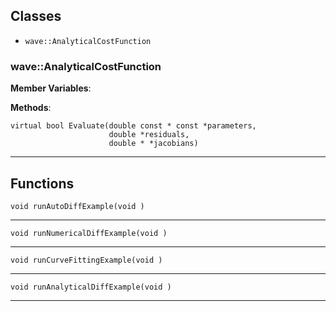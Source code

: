## Classes

- `wave::AnalyticalCostFunction`



### wave::AnalyticalCostFunction

**Member Variables**:



**Methods**:

    virtual bool Evaluate(double const * const *parameters,
                          double *residuals,
                          double * *jacobians)


---






## Functions

    void runAutoDiffExample(void )


---

    void runNumericalDiffExample(void )


---

    void runCurveFittingExample(void )


---

    void runAnalyticalDiffExample(void )


---